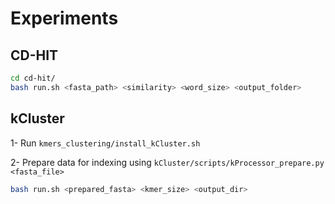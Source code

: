 # Experiments

## CD-HIT

```bash
cd cd-hit/
bash run.sh <fasta_path> <similarity> <word_size> <output_folder>
```

## kCluster

1- Run `kmers_clustering/install_kCluster.sh`

2- Prepare data for indexing using `kCluster/scripts/kProcessor_prepare.py <fasta_file>`

```bash
bash run.sh <prepared_fasta> <kmer_size> <output_dir>
```